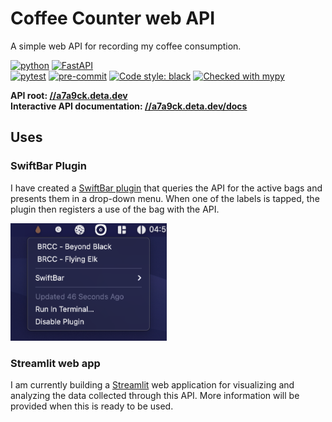 # Coffee Counter web API

A simple web API for recording my coffee consumption.

[![python](https://img.shields.io/badge/Python-3.9-3776AB.svg?style=flat&logo=python&logoColor=FFDB4D)](https://www.python.org)
[![FastAPI](https://img.shields.io/badge/FastAPI-0.63.0-009688.svg?style=flat&logo=FastAPI&logoColor=white)](https://fastapi.tiangolo.com) <br>
[![pytest](https://github.com/jhrcook/coffee-counter-api/actions/workflows/CI.yml/badge.svg)](https://github.com/jhrcook/coffee-counter-api/actions/workflows/CI.yml)
[![pre-commit](https://img.shields.io/badge/pre--commit-enabled-brightgreen?logo=pre-commit&logoColor=white)](https://github.com/pre-commit/pre-commit)
[![Code style: black](https://img.shields.io/badge/code%20style-black-000000.svg)](https://github.com/psf/black)
[![Checked with mypy](http://www.mypy-lang.org/static/mypy_badge.svg)](http://mypy-lang.org/)

**API root: [//a7a9ck.deta.dev](//a7a9ck.deta.dev)** <br>
**Interactive API documentation: [//a7a9ck.deta.dev/docs](//a7a9ck.deta.dev/docs)**

## Uses

### SwiftBar Plugin

I have created a [SwiftBar plugin](https://github.com/jhrcook/SwiftBar-Plugins/blob/master/coffee-tracker.1h.py) that queries the API for the active bags and presents them in a drop-down menu.
When one of the labels is tapped, the plugin then registers a use of the bag with the API.

<img src="https://github.com/jhrcook/SwiftBar-Plugins/blob/master/.assets/coffee-tracker-screenshot.png" width="250px">

### Streamlit web app

I am currently building a [Streamlit](http://streamlit.io/) web application for visualizing and analyzing the data collected through this API.
More information will be provided when this is ready to be used.
